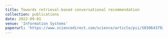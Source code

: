 ```yaml
---
title: Towards retrieval-based conversational recommendation
collection: publications
date: 2022-09-01
venue: 'Information Systems'
paperurl: 'https://www.sciencedirect.com/science/article/pii/S0306437922000709'
---
```




